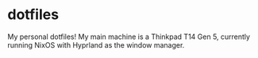 # dotfiles

My personal dotfiles! My main machine is a Thinkpad T14 Gen 5, currently running NixOS with Hyprland as the window manager.
